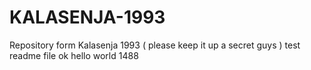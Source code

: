 # KALASENJA-1993
Repository form Kalasenja 1993 ( please keep it up a secret guys )
test readme file ok
hello world 
1488
